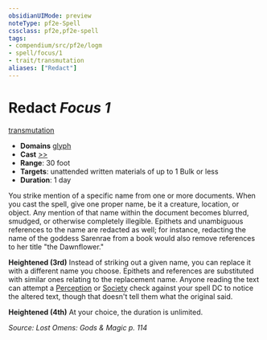 ```yaml
---
obsidianUIMode: preview
noteType: pf2e-Spell
cssclass: pf2e,pf2e-spell
tags:
- compendium/src/pf2e/logm
- spell/focus/1
- trait/transmutation
aliases: ["Redact"]
---
```

# Redact *Focus 1*   
[transmutation](rules/traits/transmutation.md "Transmutation School Trait")  

- **Domains** [glyph](compendium/setting/domains.md#Glyph)
- **Cast** [>>](rules/core-rulebook/chapter-9-playing-the-game.md#Actions "Two-Action") 
- **Range**: 30 foot
- **Targets**: unattended written materials of up to 1 Bulk or less
- **Duration**: 1 day

You strike mention of a specific name from one or more documents. When you cast the spell, give one proper name, be it a creature, location, or object. Any mention of that name within the document becomes blurred, smudged, or otherwise completely illegible. Epithets and unambiguous references to the name are redacted as well; for instance, redacting the name of the goddess Sarenrae from a book would also remove references to her title "the Dawnflower."

**Heightened (3rd)** Instead of striking out a given name, you can replace it with a different name you choose. Epithets and references are substituted with similar ones relating to the replacement name. Anyone reading the text can attempt a [Perception](compendium/skills.md#Perception) or [Society](compendium/skills.md#Society) check against your spell DC to notice the altered text, though that doesn't tell them what the original said.

**Heightened (4th)** At your choice, the duration is unlimited.

*Source: Lost Omens: Gods & Magic p. 114*